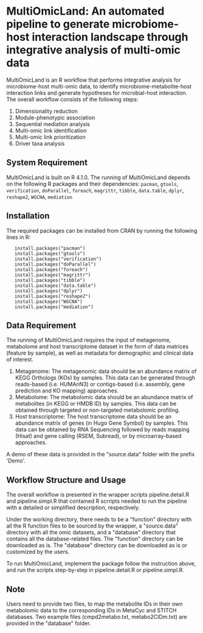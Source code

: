 # MultiOmicLand: An automated pipeline to generate microbiome-host interaction landscape through integrative analysis of multi-omic data
MultiOmicLand is an R workflow that performs integrative analysis for microbiome-host multi-omic data, to identify microbiome-metabolite-host interaction links and generate hypotheses for microbial-host interaction. The overall workflow consists of the following steps:

1. Dimensionality reduction
2. Module-phenotypic association
3. Sequential mediation analysis
4. Multi-omic link identification
5. Multi-omic link prioritization
6. Driver taxa analysis

## System Requirement
MultiOmicLand is built on R 4.1.0. The running of MultiOmicLand depends on the following R packages and their dependencies:
`pacman`, `gtools`, `verification`, `doParallel`, `foreach`, `magrittr`, `tibble`, `data.table`, `dplyr`, `reshape2`, `WGCNA`, `mediation`

## Installation
The required packages can be installed from CRAN by running the following lines in R:
```
   install.packages("pacman")
   install.packages("gtools")
   install.packages("verification")
   install.packages("doParallel")
   install.packages("foreach")
   install.packages("magrittr")
   install.packages("tibble")
   install.packages("data.table")
   install.packages("dplyr")
   install.packages("reshape2")
   install.packages("WGCNA")
   install.packages("mediation")
``` 
## Data Requirement
The running of MultiOmicLand requires the input of metagenome, metabolome and host transcriptome dataset in the form of data matrices (feature by sample), as well as metadata for demographic and clinical data of interest.

1. Metagenome: The metagenomic data should be an abundance matrix of KEGG Orthologs (KOs) by samples. This data can be generated through reads-based (i.e. HUMAnN3) or contigs-based (i.e. assembly, gene prediction and KO mapping) approaches.
2. Metabolome: The metabolomic data should be an abundance matrix of metabolites (in KEGG or HMDB ID) by samples. This data can be obtained through targeted or non-targeted metabolomic profiling.
3. Host transcriptome: The host transcriptome data should be an abundance matrix of genes (in Hugo Gene Symbol) by samples. This data can be obtained by RNA Sequencing followed by reads mapping (Hisat) and gene calling (RSEM, Subread), or by microarray-based approaches.

A demo of these data is provided in the "source.data" folder with the prefix 'Demo'.

## Workflow Structure and Usage
The overall workflow is presented in the wrapper scripts pipeline.detail.R and pipeline.simpl.R that contained R scrripts needed to run the pipeline with a detailed or simplified description, respectively. 

Under the working directory, there needs to be a "function" directory with all the R function files to be sourced by the wrapper, a "source.data" directory with all the omic datasets, and a "database" directory that contains all the database-related files. The "function" directory can be downloaded as is. The "database" directory can be downloaded as is or customized by the users.

To run MultiOmicLand, implement the package follow the instruction above, and run the scripts step-by-step in pipeline.detail.R or pipeline.simpl.R.

## Note
Users need to provide two files, to map the metabolite IDs in their own metabolomic data to the corresponding IDs in MetaCyc and STITCH databases. Two example files (cmpd2metabo.txt, metabo2CIDm.txt) are provided in the "database" folder.
